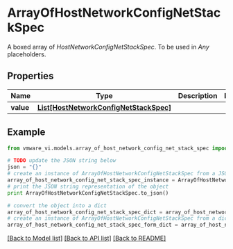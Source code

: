 # ArrayOfHostNetworkConfigNetStackSpec

A boxed array of *HostNetworkConfigNetStackSpec*. To be used in *Any* placeholders. 

## Properties
Name | Type | Description | Notes
------------ | ------------- | ------------- | -------------
**value** | [**List[HostNetworkConfigNetStackSpec]**](HostNetworkConfigNetStackSpec.md) |  | 

## Example

```python
from vmware_vi.models.array_of_host_network_config_net_stack_spec import ArrayOfHostNetworkConfigNetStackSpec

# TODO update the JSON string below
json = "{}"
# create an instance of ArrayOfHostNetworkConfigNetStackSpec from a JSON string
array_of_host_network_config_net_stack_spec_instance = ArrayOfHostNetworkConfigNetStackSpec.from_json(json)
# print the JSON string representation of the object
print ArrayOfHostNetworkConfigNetStackSpec.to_json()

# convert the object into a dict
array_of_host_network_config_net_stack_spec_dict = array_of_host_network_config_net_stack_spec_instance.to_dict()
# create an instance of ArrayOfHostNetworkConfigNetStackSpec from a dict
array_of_host_network_config_net_stack_spec_form_dict = array_of_host_network_config_net_stack_spec.from_dict(array_of_host_network_config_net_stack_spec_dict)
```
[[Back to Model list]](../README.md#documentation-for-models) [[Back to API list]](../README.md#documentation-for-api-endpoints) [[Back to README]](../README.md)


